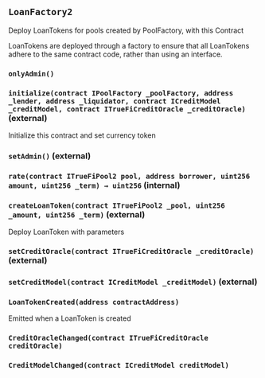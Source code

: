 ## `LoanFactory2`

Deploy LoanTokens for pools created by PoolFactory, with this Contract


LoanTokens are deployed through a factory to ensure that all
LoanTokens adhere to the same contract code, rather than using an interface.

### `onlyAdmin()`






### `initialize(contract IPoolFactory _poolFactory, address _lender, address _liquidator, contract ICreditModel _creditModel, contract ITrueFiCreditOracle _creditOracle)` (external)



Initialize this contract and set currency token


### `setAdmin()` (external)





### `rate(contract ITrueFiPool2 pool, address borrower, uint256 amount, uint256 _term) → uint256` (internal)





### `createLoanToken(contract ITrueFiPool2 _pool, uint256 _amount, uint256 _term)` (external)



Deploy LoanToken with parameters


### `setCreditOracle(contract ITrueFiCreditOracle _creditOracle)` (external)





### `setCreditModel(contract ICreditModel _creditModel)` (external)






### `LoanTokenCreated(address contractAddress)`



Emitted when a LoanToken is created


### `CreditOracleChanged(contract ITrueFiCreditOracle creditOracle)`





### `CreditModelChanged(contract ICreditModel creditModel)`





